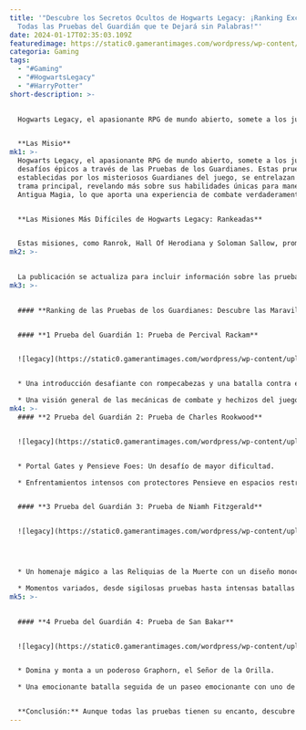 ```yaml
---
title: '"Descubre los Secretos Ocultos de Hogwarts Legacy: ¡Ranking Exclusivo de
  Todas las Pruebas del Guardián que te Dejará sin Palabras!"'
date: 2024-01-17T02:35:03.109Z
featuredimage: https://static0.gamerantimages.com/wordpress/wp-content/uploads/2023/03/hogwarts-legacy-death-in-deathly-hallows-keeper-trial-percival-and-graphorn.jpg?q=50&fit=contain&w=1140&h=&dpr=1.5
categoria: Gaming
tags:
  - "#Gaming"
  - "#HogwartsLegacy"
  - "#HarryPotter"
short-description: >-
  

  Hogwarts Legacy, el apasionante RPG de mundo abierto, somete a los jugadores a desafíos épicos a través de las Pruebas de los Guardianes. Estas pruebas, establecidas por los misteriosos Guardianes del juego, se entrelazan con la trama principal, revelando más sobre sus habilidades únicas para manejar la Antigua Magia, lo que aporta una experiencia de combate verdaderamente única.


  **Las Misio**
mk1: >-
  Hogwarts Legacy, el apasionante RPG de mundo abierto, somete a los jugadores a
  desafíos épicos a través de las Pruebas de los Guardianes. Estas pruebas,
  establecidas por los misteriosos Guardianes del juego, se entrelazan con la
  trama principal, revelando más sobre sus habilidades únicas para manejar la
  Antigua Magia, lo que aporta una experiencia de combate verdaderamente única.


  **Las Misiones Más Difíciles de Hogwarts Legacy: Rankeadas**


  Estas misiones, como Ranrok, Hall Of Herodiana y Soloman Sallow, prometen desafiar a los jugadores de maneras inesperadas. Cada Prueba de los Guardianes pone a prueba diversas habilidades, desde resolver acertijos hasta lanzar hechizos y enfrentarse a enemigos en combate. A pesar de sus diferencias, todas convergen hacia épicas batallas con jefes finales y presentan algunos de los mejores rompecabezas del juego, dejando a los jugadores intrigados y rascándose la cabeza.
mk2: >-
  

  La publicación se actualiza para incluir información sobre las pruebas de los Guardianes, destacando la importancia de estas misiones principales. Se enfatiza la diversidad de desafíos, desde batallas épicas con poderosos protectores Pensieve hasta la necesidad de hechizos específicos para superar obstáculos. Además, se destaca la individualidad de cada prueba y cómo algunas se destacan por su dificultad, referencias a Harry Potter y características de diseño memorables.
mk3: >-
  

  #### **Ranking de las Pruebas de los Guardianes: Descubre las Maravillas de Hogwarts Legacy**


  #### **1 Prueba del Guardián 1: Prueba de Percival Rackam**


  ![legacy](https://static0.gamerantimages.com/wordpress/wp-content/uploads/2023/03/hogwarts-legacy-pensieve-guardian-keeper-trial.jpg?q=50&fit=crop&w=1500&dpr=1.5 "legacy")


  * Una introducción desafiante con rompecabezas y una batalla contra el Protector Pensieve.

  * Una visión general de las mecánicas de combate y hechizos del juego
mk4: >-
  #### **2 Prueba del Guardián 2: Prueba de Charles Rookwood**


  ![legacy](https://static0.gamerantimages.com/wordpress/wp-content/uploads/2023/03/pensieve-protector-in-hogwarts-legacy.jpg?q=50&fit=crop&w=1500&dpr=1.5 "legacy")


  * Portal Gates y Pensieve Foes: Un desafío de mayor dificultad.

  * Enfrentamientos intensos con protectores Pensieve en espacios restringidos.


  #### **3 Prueba del Guardián 3: Prueba de Niamh Fitzgerald**


  ![legacy](https://static0.gamerantimages.com/wordpress/wp-content/uploads/2023/03/hogwarts-legacy-graphorn-keeper-trial.jpg?q=50&fit=crop&w=1500&dpr=1.5 "legacy")




  * Un homenaje mágico a las Reliquias de la Muerte con un diseño monocromático único.

  * Momentos variados, desde sigilosas pruebas hasta intensas batallas contra las fuerzas de la Muert
mk5: >-
  

  #### **4 Prueba del Guardián 4: Prueba de San Bakar**


  ![legacy](https://static0.gamerantimages.com/wordpress/wp-content/uploads/2023/03/hogwarts-legacy-deathly-hallows-keeper-trial-stealth.jpg?q=50&fit=crop&w=1500&dpr=1.5 "legacy")


  * Domina y monta a un poderoso Graphorn, el Señor de la Orilla.

  * Una emocionante batalla seguida de un paseo emocionante con uno de los mejores montajes del juego.


  **Conclusión:** Aunque todas las pruebas tienen su encanto, descubre por qué la Prueba del Guardián de Niamh Fitzgerald se destaca entre todas, ofreciendo un viaje único inspirado en las Reliquias de la Muerte y desafiando a los jugadores con una variedad emocionante de momentos de juego. ¡Sumérgete en Hogwarts Legacy y descubre cuál es tu prueba de guardián favorita!
---
```

